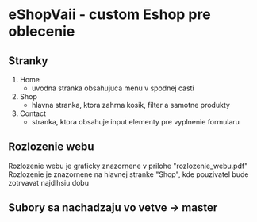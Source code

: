 # eShopVaii - custom Eshop pre oblecenie

## Stranky

1. Home
    - uvodna stranka obsahujuca menu v spodnej casti
2. Shop
    - hlavna stranka, ktora zahrna kosik, filter a samotne produkty
3. Contact
    - stranka, ktora obsahuje input elementy pre vyplnenie formularu

## Rozlozenie webu
Rozlozenie webu je graficky znazornene v prilohe "rozlozenie_webu.pdf"\
Rozlozenie je znazornene na hlavnej stranke "Shop", kde pouzivatel bude zotrvavat najdlhsiu dobu

## Subory sa nachadzaju vo vetve -> master

